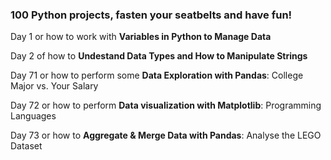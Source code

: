 ### 100 Python projects, fasten your seatbelts and have fun!

Day 1 or how to work with __Variables in Python to Manage Data__

Day 2 of how to __Undestand Data Types and How to Manipulate Strings__

Day 71 or how to perform some __Data Exploration with Pandas__: College Major vs. Your Salary

Day 72 or how to perform __Data visualization with Matplotlib__: Programming Languages

Day 73 or how to __Aggregate & Merge Data with Pandas__: Analyse the LEGO Dataset

